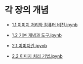 # 각 장의 개념
- [1.1 이미지 처리와 컴퓨터 비전.ipynb](https://github.com/Max-JI64/Today-I-Learn/blob/main/Study/Image_Processing_Bible/1_1_%EC%9D%B4%EB%AF%B8%EC%A7%80_%EC%B2%98%EB%A6%AC%EC%99%80_%EC%BB%B4%ED%93%A8%ED%84%B0_%EB%B9%84%EC%A0%84.ipynb)  

- [1.2 기본 개념과 도구.ipynb](https://github.com/Max-JI64/Today-I-Learn/blob/main/Study/Image_Processing_Bible/1_2_%EA%B8%B0%EB%B3%B8_%EA%B0%9C%EB%85%90%EA%B3%BC_%EB%8F%84%EA%B5%AC.ipynb)  

- [2.1 이미지란.ipynb](https://github.com/Max-JI64/Today-I-Learn/blob/main/Study/Image_Processing_Bible/2_1_%EC%9D%B4%EB%AF%B8%EC%A7%80%EB%9E%80.ipynb)  

- [2.2 이미지 처리 기법.ipynb](https://github.com/Max-JI64/Today-I-Learn/blob/main/Study/Image_Processing_Bible/2_2_%EC%9D%B4%EB%AF%B8%EC%A7%80_%EC%B2%98%EB%A6%AC_%EA%B8%B0%EB%B2%95.ipynb)  

